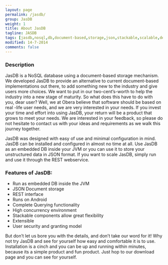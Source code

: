 ```yaml
---
layout: page
permalink: /jasdb/
group: JasDB
weight: 1
title: About JasDB
tagline: JASDB
tags: [jasdb,nosql,db,document-based,storage,json,stackable,scalable,definitions,bags,entities,instances,bag,instance,database,document storage,document,REST,obera,software,oberasoftware,obera software,indexes,btree,inverted index,Java]
modified: 14-7-2014
comments: false
---
```


### Description
JasDB is a NoSQL database using a document-based storage mechanism. We developed JasDB to provide an alternative to current document-based implementations out there, to add something new to the industry and give users more choices. We want to put in our two-cent’s-worth to help the industry into a new stage of maturity. So what does this have to do with you, dear user? Well, we at Obera believe that software should be based on real -life user needs, and we are very interested in your needs. If you invest your time and effort into using JasDB, your return will be a product that grows to meet your needs. We are interested in your feedback, so please do not hesitate to contact us with your ideas and requirements as we walk this journey together.

JasDB was designed with easy of use and minimal configuration in mind. JasDB can be installed and configured in almost no time at all. Use JasDB as an embedded DB inside your JVM or you can use it to store your unstructured data in JSON format. If you want to scale JasDB, simply run and use it through the REST webservice.

### Features of JasDB:

* Run as embedded DB inside the JVM
* JSON Document storage
* REST interface
* Runs on Android
* Complete Querying functionality
* High concurrency environment
* Stackable components allow great flexibility
* Extensible
* User security and granting model



But don’t let us bore you with the details, and don’t take our word for it! Why not try JasDB and see for yourself how easy and comfortable it is to use. Installation is a cinch and you can be up and running within minutes, because its a simple product and fun product. Just hop to our download page and you can see for yourself.
